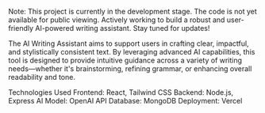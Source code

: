 Note: This project is currently in the development stage. The code is not yet available for public viewing. Actively working to build a robust and user-friendly AI-powered writing assistant. Stay tuned for updates!

The AI Writing Assistant aims to support users in crafting clear, impactful, and stylistically consistent text. By leveraging advanced AI capabilities, this tool is designed to provide intuitive guidance across a variety of writing needs—whether it's brainstorming, refining grammar, or enhancing overall readability and tone.

Technologies Used
Frontend: React, Tailwind CSS
Backend: Node.js, Express
AI Model: OpenAI API
Database: MongoDB
Deployment: Vercel
